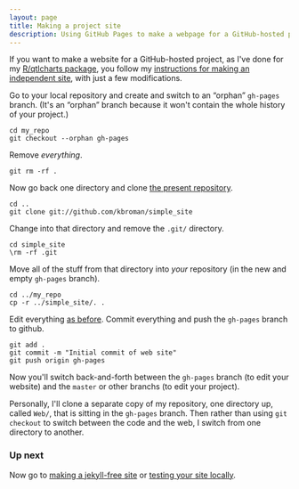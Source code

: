 ```yaml
---
layout: page
title: Making a project site
description: Using GitHub Pages to make a webpage for a GitHub-hosted project
---
```


If you want to make a website for a GitHub-hosted project, as I've
done for my [R/qtlcharts package](http://kbroman.org/qtlcharts),
you follow my
[instructions for making an independent site](independent_site.html),
with just a few modifications.

Go to your local repository and create and switch to an
&ldquo;orphan&rdquo; `gh-pages` branch. (It's an &ldquo;orphan&rdquo;
branch because it won't contain the whole history of your project.)


    cd my_repo
    git checkout --orphan gh-pages

Remove _everything_.

    git rm -rf .

Now go back one directory and clone
[the present repository](https://github.com/kbroman/simple_site).

    cd ..
    git clone git://github.com/kbroman/simple_site

Change into that directory and remove the `.git/` directory.

    cd simple_site
    \rm -rf .git

Move all of the stuff from that directory into _your_ repository
(in the new and empty `gh-pages` branch).

    cd ../my_repo
    cp -r ../simple_site/. .

Edit everything [as before](independent_site.html).
Commit everything and push the `gh-pages` branch to github.

    git add .
    git commit -m "Initial commit of web site"
    git push origin gh-pages

Now you'll switch back-and-forth between the `gh-pages` branch (to
edit your website) and the `master` or other branchs (to edit your
project).

Personally, I'll clone a separate copy of my repository, one directory
up, called `Web/`, that is sitting in the `gh-pages` branch. Then
rather than using `git checkout` to switch between the code and the
web, I switch from one directory to another.

### Up next

Now go to [making a jekyll-free site](nojekyll.html) or
[testing your site locally](local_test.html).
